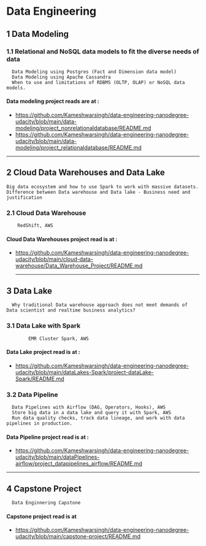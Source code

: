 

# Data Engineering

## 1 Data Modeling

### 1.1 Relational and NoSQL data models to fit the diverse needs of data 
      Data Modeling using Postgres (Fact and Dimension data model)
      Data Modeling using Apache Cassandra
      When to use and limitations of RDBMS (OLTP, OLAP) or NoSQL data models. 
      
#### Data modeling project reads are at :
* https://github.com/Kameshwarsingh/data-engineering-nanodegree-udacity/blob/main/data-modeling/project_nonrelationaldatabase/README.md
* https://github.com/Kameshwarsingh/data-engineering-nanodegree-udacity/blob/main/data-modeling/project_relationaldatabase/README.md

<hr>

## 2 Cloud Data Warehouses and Data Lake
    Big data ecosystem and how to use Spark to work with massive datasets.
    Difference between Data warehouse and Data lake - Business need and justification


### 2.1 Cloud Data Warehouse
        RedShift, AWS


#### Cloud Data Warehouses project read is at :
* https://github.com/Kameshwarsingh/data-engineering-nanodegree-udacity/blob/main/cloud-data-warehouse/Data_Warehouse_Project/README.md
  
  <hr>
  
 ## 3 Data Lake
      Why traditional Data warehouse approach does not meet demands of Data scientist and realtime business analytics?
 ### 3.1 Data Lake with Spark
            EMR Cluster Spark, AWS
            
####  Data Lake project read is at :
* https://github.com/Kameshwarsingh/data-engineering-nanodegree-udacity/blob/main/dataLakes-Spark/project-dataLake-Spark/README.md


 ### 3.2 Data Pipeline      
      Data Pipelines with Airflow (DAG, Operators, Hooks), AWS
      Store big data in a data lake and query it with Spark, AWS
      Run data quality checks, track data lineage, and work with data pipelines in production.

####  Data Pipeline project read is at :
* https://github.com/Kameshwarsingh/data-engineering-nanodegree-udacity/blob/main/dataPipelines-airflow/project_datapipelines_airflow/README.md


<hr>


## 4 Capstone Project
      Data Enginnering Capstone

#### Capstone project read is at
* https://github.com/Kameshwarsingh/data-engineering-nanodegree-udacity/blob/main/capstone-project/README.md
